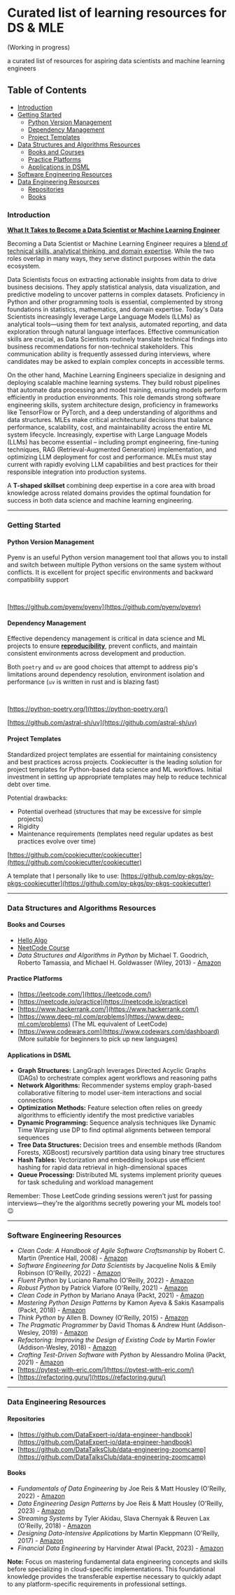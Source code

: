 <!-- omit in toc -->
# Curated list of learning resources for DS & MLE
(Working in progress)

a curated list of resources for aspiring data scientists and machine learning engineers

<!-- omit in toc -->
## Table of Contents
- [Introduction](#introduction)
- [Getting Started](#getting-started)
  - [Python Version Management](#python-version-management)
  - [Dependency Management](#dependency-management)
  - [Project Templates](#project-templates)
- [Data Structures and Algorithms Resources](#data-structures-and-algorithms-resources)
  - [Books and Courses](#books-and-courses)
  - [Practice Platforms](#practice-platforms)
  - [Applications in DSML](#applications-in-dsml)
- [Software Engineering Resources](#software-engineering-resources)
- [Data Engineering Resources](#data-engineering-resources)
  - [Repositories](#repositories)
  - [Books](#books)
### Introduction 
**<u>What It Takes to Become a Data Scientist or Machine Learning Engineer</u>**

Becoming a Data Scientist or Machine Learning Engineer requires a <u>blend of technical skills, analytical thinking, and domain expertise</u>. While the two roles overlap in many ways, they serve distinct purposes within the data ecosystem.

Data Scientists focus on extracting actionable insights from data to drive business decisions. They apply statistical analysis, data visualization, and predictive modeling to uncover patterns in complex datasets. Proficiency in Python and other programming tools is essential, complemented by strong foundations in statistics, mathematics, and domain expertise. Today's Data Scientists increasingly leverage Large Language Models (LLMs) as analytical tools—using them for text analysis, automated reporting, and data exploration through natural language interfaces. Effective communication skills are crucial, as Data Scientists routinely translate technical findings into business recommendations for non-technical stakeholders. This communication ability is frequently assessed during interviews, where candidates may be asked to explain complex concepts in accessible terms.


On the other hand, Machine Learning Engineers specialize in designing and deploying scalable machine learning systems. They build robust pipelines that automate data processing and model training, ensuring models perform efficiently in production environments. This role demands strong software engineering skills, system architecture design, proficiency in frameworks like TensorFlow or PyTorch, and a deep understanding of algorithms and data structures. MLEs make critical architectural decisions that balance performance, scalability, cost, and maintainability across the entire ML system lifecycle. Increasingly, expertise with Large Language Models (LLMs) has become essential – including prompt engineering, fine-tuning techniques, RAG (Retrieval-Augmented Generation) implementation, and optimizing LLM deployment for cost and performance. MLEs must stay current with rapidly evolving LLM capabilities and best practices for their responsible integration into production systems.


A **T-shaped skillset** combining deep expertise in a core area with broad knowledge across related domains provides the optimal foundation for success in both data science and machine learning engineering. 

---

### Getting Started

#### Python Version Management
Pyenv is an useful Python version management tool that allows you to install and switch between multiple Python versions on the same system without conflicts. It is excellent for project specific environments and backward compatibility support

<br>

[https://github.com/pyenv/pyenv](https://github.com/pyenv/pyenv)

#### Dependency Management
Effective dependency management is critical in data science and ML projects to ensure <u>**reproducibility**</u>, prevent conflicts, and maintain consistent environments across development and production.

Both `poetry` and `uv` are good choices that attempt to address pip's limitations around dependency resolution, environment isolation and performance (`uv` is written in rust and is blazing fast)

<br>

[https://python-poetry.org/](https://python-poetry.org/)


[https://github.com/astral-sh/uv](https://github.com/astral-sh/uv)

#### Project Templates
Standardized project templates are essential for maintaining consistency and best practices across projects. Cookiecutter is the leading solution for project templates for Python-based data science and ML workflows. Initial investment in setting up appropriate templates may help to reduce technical debt over time.

Potential drawbacks:
- Potential overhead (structures that may be excessive for simple projects)
- Rigidity
- Maintenance requirements (templates need regular updates as best practices evolve over time)

[https://github.com/cookiecutter/cookiecutter](https://github.com/cookiecutter/cookiecutter)

A template that I personally like to use:
[https://github.com/py-pkgs/py-pkgs-cookiecutter](https://github.com/py-pkgs/py-pkgs-cookiecutter)

---

### Data Structures and Algorithms Resources

#### Books and Courses
- [Hello Algo](https://www.hello-algo.com/)
- [NeetCode Course](https://neetcode.io/courses)
- *Data Structures and Algorithms in Python* by Michael T. Goodrich, Roberto Tamassia, and Michael H. Goldwasser (Wiley, 2013) - [Amazon](https://www.amazon.com/Structures-Algorithms-Python-Michael-Goodrich/dp/1118290275)

#### Practice Platforms
- [https://leetcode.com/](https://leetcode.com/)
- [https://neetcode.io/practice](https://neetcode.io/practice)
- [https://www.hackerrank.com/](https://www.hackerrank.com/)
- [https://www.deep-ml.com/problems](https://www.deep-ml.com/problems) (The ML equivalent of LeetCode)
- [https://www.codewars.com](https://www.codewars.com/dashboard) (More suitable for beginners to pick up new languages)

#### Applications in DSML
- **Graph Structures:** LangGraph leverages Directed Acyclic Graphs (DAGs) to orchestrate complex agent workflows and reasoning paths
- **Network Algorithms:** Recommender systems employ graph-based collaborative filtering to model user-item interactions and social connections
- **Optimization Methods:** Feature selection often relies on greedy algorithms to efficiently identify the most predictive variables
- **Dynamic Programming:** Sequence analysis techniques like Dynamic Time Warping use DP to find optimal alignments between temporal sequences
- **Tree Data Structures:** Decision trees and ensemble methods (Random Forests, XGBoost) recursively partition data using binary tree structures
- **Hash Tables:** Vectorization and embedding lookups use efficient hashing for rapid data retrieval in high-dimensional spaces
- **Queue Processing:** Distributed ML systems implement priority queues for task scheduling and workload management

Remember: Those LeetCode grinding sessions weren't just for passing interviews—they're the algorithms secretly powering your ML models too! 😉

---

### Software Engineering Resources
- *Clean Code: A Handbook of Agile Software Craftsmanship* by Robert C. Martin (Prentice Hall, 2008) - [Amazon](https://www.amazon.com/Clean-Code-Handbook-Software-Craftsmanship/dp/0132350882)
- *Software Engineering for Data Scientists* by Jacqueline Nolis & Emily Robinson (O'Reilly, 2022) - [Amazon](https://www.amazon.com/Software-Engineering-Data-Scientists-applications/dp/1492080799)
- *Fluent Python* by Luciano Ramalho (O'Reilly, 2022) - [Amazon](https://www.amazon.com/Fluent-Python-Concise-Effective-Programming/dp/1492056359)
- *Robust Python* by Patrick Viafore (O'Reilly, 2021) - [Amazon](https://www.amazon.com/Robust-Python-Patrick-Viafore/dp/1098100662)
- *Clean Code in Python* by Mariano Anaya (Packt, 2021) - [Amazon](https://www.amazon.com/Clean-Code-Python-maintainable-efficient/dp/1800560214)
- *Mastering Python Design Patterns* by Kamon Ayeva & Sakis Kasampalis (Packt, 2018) - [Amazon](https://www.amazon.com/Mastering-Python-Design-Patterns-problems/dp/1788837484)
- *Think Python* by Allen B. Downey (O'Reilly, 2015) - [Amazon](https://www.amazon.com/Think-Python-Allen-B-Downey/dp/1491939362)
- *The Pragmatic Programmer* by David Thomas & Andrew Hunt (Addison-Wesley, 2019) - [Amazon](https://www.amazon.com/Pragmatic-Programmer-journey-mastery-Anniversary/dp/0135957052)
- *Refactoring: Improving the Design of Existing Code* by Martin Fowler (Addison-Wesley, 2018) - [Amazon](https://www.amazon.com/Refactoring-Improving-Existing-Addison-Wesley-Signature/dp/0134757599)
- *Crafting Test-Driven Software with Python* by Alessandro Molina (Packt, 2021) - [Amazon](https://www.amazon.com/Crafting-Test-Driven-Software-Python-applications/dp/1838642625)
- [https://pytest-with-eric.com/](https://pytest-with-eric.com/)
- [https://refactoring.guru/](https://refactoring.guru/)

---

### Data Engineering Resources

#### Repositories
- [https://github.com/DataExpert-io/data-engineer-handbook](https://github.com/DataExpert-io/data-engineer-handbook)
- [https://github.com/DataTalksClub/data-engineering-zoomcamp](https://github.com/DataTalksClub/data-engineering-zoomcamp)

#### Books
- *Fundamentals of Data Engineering* by Joe Reis & Matt Housley (O'Reilly, 2022) - [Amazon](https://www.amazon.com/Fundamentals-Data-Engineering-Robust-Systems/dp/1098108302)
- *Data Engineering Design Patterns* by Joe Reis & Matt Housley (O'Reilly, 2023) - [Amazon](https://www.amazon.com/Data-Engineering-Design-Patterns-Grokking/dp/1633439216)
- *Streaming Systems* by Tyler Akidau, Slava Chernyak & Reuven Lax (O'Reilly, 2018) - [Amazon](https://www.amazon.com/Streaming-Systems-Where-Large-Scale-Processing/dp/1491983876)
- *Designing Data-Intensive Applications* by Martin Kleppmann (O'Reilly, 2017) - [Amazon](https://www.amazon.com/Designing-Data-Intensive-Applications-Reliable-Maintainable/dp/1449373321)
- *Financial Data Engineering* by Harvinder Atwal (Packt, 2023) - [Amazon](https://www.amazon.com/Financial-Data-Engineering-manipulate-transformation/dp/1803240997)

**Note:** Focus on mastering fundamental data engineering concepts and skills before specializing in cloud-specific implementations. This foundational knowledge provides the transferable expertise necessary to quickly adapt to any platform-specific requirements in professional settings.